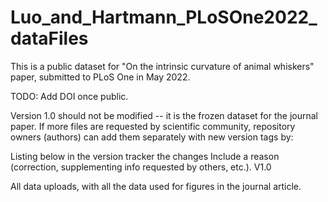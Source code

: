 # Luo_and_Hartmann_PLoSOne2022_dataFiles

This is a public dataset for "On the intrinsic curvature of animal whiskers" paper, submitted to PLoS One in May 2022.

TODO: Add DOI once public.

Version 1.0 should not be modified -- it is the frozen dataset for the journal paper. If more files are requested by scientific community, repository owners (authors) can add them separately with new version tags by:

Listing below in the version tracker the changes
Include a reason (correction, supplementing info requested by others, etc.).
V1.0

All data uploads, with all the data used for figures in the journal article.
